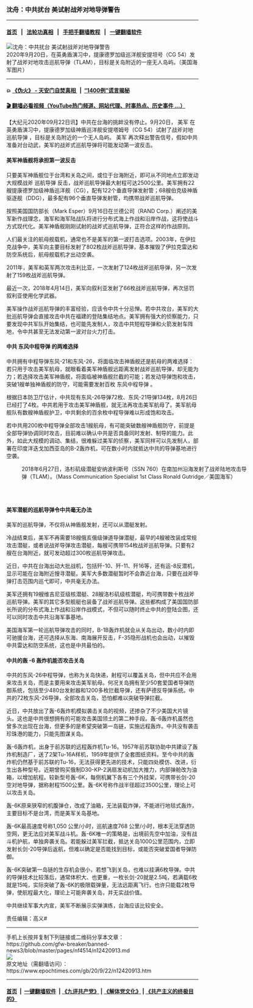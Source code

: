 ### 沈舟：中共扰台 美试射战斧对地导弹警告
------------------------

#### [首页](https://github.com/gfw-breaker/banned-news3/blob/master/README.md) &nbsp;&nbsp;|&nbsp;&nbsp; [法轮功真相](https://github.com/begood0513/basic/blob/master/README.md)  &nbsp;&nbsp;|&nbsp;&nbsp; [手把手翻墙教程](https://github.com/gfw-breaker/guides/wiki)  &nbsp;&nbsp;|&nbsp;&nbsp; [一键翻墙软件](https://github.com/gfw-breaker/nogfw/blob/master/README.md)  



<div><img alt="沈舟：中共扰台 美试射战斧对地导弹警告" class="attachment-djy_600_400 size-djy_600_400 wp-post-image" src="https://i.epochtimes.com/assets/uploads/2020/09/50368317707_71c6e7b216_o.jpg"/>
<div class="caption">
 2020年9月20日，在英勇盾演习中，提康德罗加级巡洋舰安提坦号（CG 54）发射了战斧对地攻击巡航导弹（TLAM），目标是关岛附近的一座无人岛屿。（美国海军图片）
</div></div><hr/>

#### 💥 [《伪火》 - 天安门自焚真相 ](http://158.247.195.190:10000/videos/blog/weihuo.html)&nbsp; |&nbsp; [“1400例”谎言揭秘  ](http://158.247.195.190:10000/videos/blog/jiexi1400.html)

#### [ 🎬  翻墙必看视频（YouTube热门频道、网站代理、时事热点、历史事件 ...）](https://github.com/gfw-breaker/links/blob/master/banned.md)

<div><p>
 【大纪元2020年09月22日讯】中共在台海的挑衅没有停止。9月20日，
 <ok href="https://www.epochtimes.com/gb/tag/%E7%BE%8E%E5%86%9B.html">
  美军
 </ok>
 在英勇盾演习中，提康德罗加级神盾巡洋舰安提塔姆号（CG 54）试射了战斧对地
 <ok href="https://www.epochtimes.com/gb/tag/%E5%B7%A1%E8%88%AA%E5%AF%BC%E5%BC%B9.html">
  巡航导弹
 </ok>
 ，目标是关岛附近的一个无人岛屿。
 <ok href="https://www.epochtimes.com/gb/tag/%E7%BE%8E%E5%86%9B.html">
  美军
 </ok>
 再次释出警告信号，假如中共准备对台动武，美军的战斧式巡航导弹将可能发动第一波反击。
</p>
<h4>
 <strong>
  美军神盾舰将承担第一波反击
 </strong>
</h4>
<p>
 只要美军神盾舰位于台湾和关岛之间，或位于台海附近，即可从不同地点立即发动大规模战斧
 <ok href="https://www.epochtimes.com/gb/tag/%E5%B7%A1%E8%88%AA%E5%AF%BC%E5%BC%B9.html">
  巡航导弹
 </ok>
 反击，战斧巡航导弹最大射程可达2500公里。美军拥有22艘提康德罗加级神盾巡洋舰（CG），配有122个垂直导弹发射管；68艘伯克级神盾驱逐舰（DDG），最多配有96个垂直导弹发射管，均携带战斧巡航导弹。
</p>
<p>
 按照美国国防部长（Mark Esper）9月16日在兰德公司（RAND Corp.）阐述的美军新作战理念，海军和海军陆战队将进行分布式海上作战和沿岸作战，这将使战斗方式现代化。美军神盾舰刚刚试射的战斧式巡航导弹，正符合这样的作战原则。
</p>
<p>
 人们最关注的航母舰载机，通常也不是美军的第一波打击选项。2003年，在伊拉克战争中，美军向主要目标发射了802枚战斧巡航导弹，基本摧毁了伊拉克雷达和防空系统后，航母舰载机才出动空袭。
</p>
<p>
 2011年，美军和英军两次攻击利比亚，一次发射了124枚战斧巡航导弹，另一次发射了159枚战斧巡航导弹。
</p>
<p>
 最近一次，2018年4月14日，美军向叙利亚发射了66枚战斧巡航导弹，再次惩罚叙利亚使用化学武器。
</p>
<p>
 美军操作战斧巡航导弹的丰富经验，应该令中共十分忌惮。若中共攻台，美军的大批巡航导弹会直接攻击中共在福建的登陆集结地点。美军拥有强大的侦察能力，只要发现中共军队开始集结，也可能先发制人，攻击中共短程导弹和火箭发射车阵地，令中共甚至无法发动第一波对台火力打击。
</p>
<h4>
 <strong>
  中共
  <ok href="https://www.epochtimes.com/gb/tag/%E4%B8%9C%E9%A3%8E%E4%B8%AD%E7%A8%8B%E5%AF%BC%E5%BC%B9.html">
   东风中程导弹
  </ok>
  的两难选择
 </strong>
</h4>
<p>
 中共拥有中程导弹东风-21和东风-26，将面临攻击神盾舰还是航母的两难选择：若只用于攻击美军航母，就眼看着美军神盾舰远距离发射战斧巡航导弹，却无能为力；若选择攻击美军神盾舰，将面临被神盾舰拦截的可能；若发动导弹饱和攻击，突破1艘单独神盾舰的防守，可能需要发射百枚
 <ok href="https://www.epochtimes.com/gb/tag/%E4%B8%9C%E9%A3%8E%E4%B8%AD%E7%A8%8B%E5%AF%BC%E5%BC%B9.html">
  东风中程导弹
 </ok>
 。
</p>
<p>
 根据日本防卫厅估计，中共现有东风-26导弹72枚、东风-21导弹134枚，8月26日已经打了4枚。中共若用于攻击美军神盾舰，就无法再攻击美军航母了。美军航母舰队有数艘神盾舰护卫，中共剩余的百余枚中程导弹难以形成饱和攻击。
</p>
<p>
 若中共用200枚中程导弹全部攻击1艘航母，有可能突破数艘神盾舰防守，前提是全部导弹协调同时攻击，目前难以确认中共是否具备同时发射、制导的能力。此外，如此大规模的调动、集结，很难躲过美军的侦察，美军同样可以先发制人，部署在印度洋迭戈加西亚岛的B-2轰炸机，可在数小时内就抵达中共的导弹基地进行空袭。
</p>
<figure class="wp-caption aligncenter" id="attachment_12420927" style="width: 600px">
 <ok href="https://i.epochtimes.com/assets/uploads/2020/09/42434187524_aa98575baf_c.jpg">
  <img alt="" class="size-large wp-image-12420927" src="https://i.epochtimes.com/assets/uploads/2020/09/42434187524_aa98575baf_c-600x354.jpg"/>
 </ok>
 <br/><figcaption class="wp-caption-text">
  2018年6月27日，洛杉矶级潜艇安纳波利斯号（SSN 760）在南加州沿海发射了战斧陆地攻击导弹（TLAM）。（Mass Communication Specialist 1st Class Ronald Gutridge／美国海军）
 </figcaption><br/>
</figure><br/>
<h4>
 <strong>
  美军潜艇的巡航导弹令中共毫无办法
 </strong>
</h4>
<p>
 美军的巡航导弹，不仅将从神盾舰发射，还可以从潜艇发射。
</p>
<p>
 冷战结束后，美军不再需要18艘俄亥俄级弹道导弹潜艇，最早的4艘被改装成常规攻击潜艇，或者说战斧导弹攻击潜艇，每艘可携带154枚战斧巡航导弹。只要有2艘在台海附近，就可发动超过300枚巡航导弹攻击。
</p>
<p>
 近日，中共在台海出动大批战机，包括歼-10、歼-11、歼16等，还有运-8反潜机，显示可能在台海附近搜寻潜艇。美军大多数潜艇暂时不会靠近台海，只要在战斧导弹打击范围内巡弋即可，中共毫无办法。
</p>
<p>
 美军还拥有19艘维吉尼亚级核潜艇、28艘洛杉矶级核潜艇，均可携带数十枚战斧巡航导弹。美军的其它多型舰艇也装备了战斧巡航导弹。这些都构成了美国国防部长所说的分布式海上作战和沿岸作战模式，不但可以随时终止中共的登陆企图，还可以同时攻击中共沿海军事基地。
</p>
<p>
 美国海军第一轮巡航导弹攻击的同时，B-1B轰炸机就会从关岛出动，数小时内即可驰援台海，还可选择从东海、南海展开反击，F-35隐形战机也会出动，以摧毁中共雷达和防空系统，这也是中共最怕的。
</p>
<h4>
 <strong>
  中共的轰
 </strong>
 <strong>
  -6
 </strong>
 <strong>
  轰炸机能否攻击关岛
 </strong>
</h4>
<p>
 中共的东风-26中程导弹，也称为关岛快递，射程可以覆盖关岛，但中共应不会用来攻击关岛，而是主要用来攻击美军航母。何况关岛拥有至少50套爱国者导弹防御系统，包括至少480台发射器和1200多枚拦截导弹，还有萨德反导弹系统。中共的72枚东风-26导弹，全部攻击关岛，恐怕都难以突破导弹拦截。
</p>
<p>
 近日，中共放出了轰-6轰炸机模拟袭击关岛的视频，还掺杂了不少美国大片镜头。这也是中共很想拥有的可能攻击美国领土的第二种手段。轰-6轰炸机虽然也曾多次出现在台海，但更多的是希望突破第一岛链，实施远程轰炸。中共没有袭击珍珠港的能力，只能先图谋关岛。
</p>
<p>
 轰-6轰炸机，出身于前苏联的远程轰炸机Tu-16。1957年前苏联协助中共建设了轰炸机制造厂，送了2架Tu-16A样机，1959年提供了全套图纸资料。至今中共的轰炸机仍然基于前苏联的Tu-16，无法获得更先进的技术，只能四处模仿、改进，衍生出各种型号。近期曾购买俄制D30-KP-2涡扇发动机加大推力，内部弹舱改为油箱，以增加航程。较新型号轰-6K，每侧机翼下各有三个外挂架，可携带长剑-20 空对地导弹，据称射程1500公里。轰-6K号称作战半径超过3500公里，理论上可以攻击关岛。
</p>
<p>
 轰-6K原来狭窄的机腹弹仓，改成了油箱，无法装载炸弹，不能进行地毯式轰炸，主要目标不是台湾，而是美军关岛基地。
</p>
<p>
 轰-6K最高速度号称1,050 公里/小时，巡航速度768 公里/小时，根本无法穿透防空网，更无法应对美军战斗机。轰-6K唯一的策略是，出境前先空中加油，没有战斗机护航，单独奔袭关岛。若能躲过美军拦截，抵达关岛1000公里范围内，立即发射长剑-20导弹后返航，但难以确定是否能找到目标，或能否突破爱国者导弹防御。
</p>
<p>
 轰-6K突破第一岛链的生存机会很小，若想飞到关岛，也难以挂满6枚导弹。中共的导弹技术比较落后，通常体积大、也更重，一枚长剑-20就是2.5吨，若满载6枚就是15吨，实际突破了轰-6K的极限载弹量，无法远距离飞行。也许只能载2枚导弹，使航程最大化，理论上可能奔袭关岛，并无实战价值。
</p>
<p>
 中共继续军事大内宣，美军不断展示实弹演练，台海应该比较安全。
</p>
<p>
 责任编辑：高义#
</p>
</div>
<hr/>
手机上长按并复制下列链接或二维码分享本文章：<br/>
https://github.com/gfw-breaker/banned-news3/blob/master/pages/nf4514/n12420913.md <br/>
<a href='https://github.com/gfw-breaker/banned-news3/blob/master/pages/nf4514/n12420913.md'><img src='https://github.com/gfw-breaker/banned-news3/blob/master/pages/nf4514/n12420913.md.png'/></a> <br/>
原文地址（需翻墙访问）：https://www.epochtimes.com/gb/20/9/22/n12420913.htm


------------------------
#### [首页](https://github.com/gfw-breaker/banned-news3/blob/master/README.md) &nbsp;|&nbsp; [一键翻墙软件](https://github.com/gfw-breaker/nogfw/blob/master/README.md) &nbsp;| [《九评共产党》](https://github.com/gfw-breaker/9ping.md/blob/master/README.md#九评之一评共产党是什么) | [《解体党文化》](https://github.com/gfw-breaker/jtdwh.md/blob/master/README.md) | [《共产主义的终极目的》](https://github.com/gfw-breaker/gczydzjmd.md/blob/master/README.md)


<img src='http://gfw-breaker.win/banned-news3/pages/nf4514/n12420913.md' width='0px' height='0px'/>